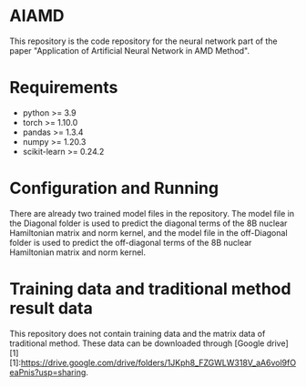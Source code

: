 # AIAMD
This repository is the code repository for the neural network part of the paper "Application of Artificial Neural Network in AMD Method".
# Requirements
 * python >= 3.9
 * torch >= 1.10.0
 * pandas >= 1.3.4
 * numpy >= 1.20.3
 * scikit-learn >= 0.24.2
# Configuration and Running
There are already two trained model files in the repository. The model file in the Diagonal folder is used to predict the diagonal terms of the 8B nuclear Hamiltonian matrix and norm kernel, and the model file in the off-Diagonal folder is used to predict the off-diagonal terms of the 8B nuclear Hamiltonian matrix and norm kernel. 
# Training data and traditional method result data
This repository does not contain training data and the matrix data of traditional method. These data can be downloaded through [Google drive] [1]
[1]:https://drive.google.com/drive/folders/1JKph8_FZGWLW318V_aA6vol9fOeaPnis?usp=sharing.

